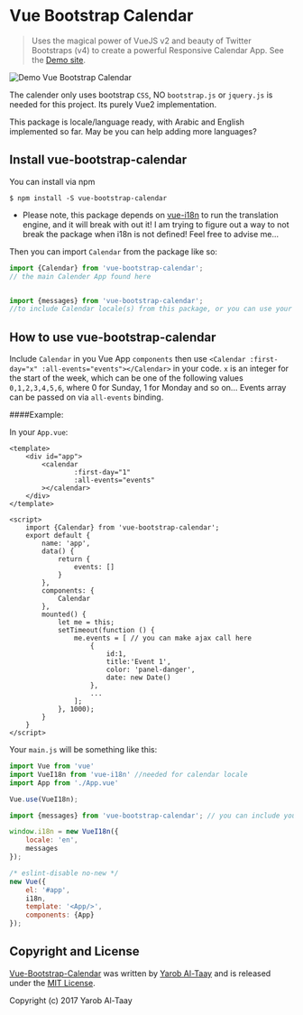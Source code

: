 # Vue Bootstrap Calendar

> Uses the magical power of VueJS v2 and beauty of Twitter Bootstraps (v4) to create a powerful Responsive Calendar App. See the [Demo site](https://eazyserver.github.io/Vue-Bootstrap-Calendar/).


![Demo Vue Bootstrap Calendar](https://raw.githubusercontent.com/EazyServer/Vue-Bootstrap-Calendar/master/assets/vue-bootstrap-calendar.png)


The calender only uses bootstrap ``CSS``, NO ``bootstrap.js`` or ``jquery.js`` is needed for this project. Its purely Vue2 implementation.

This package is locale/language ready, with Arabic and English implemented so far. May be you can help adding more languages?

## Install vue-bootstrap-calendar #

You can install via npm
   
    $ npm install -S vue-bootstrap-calendar


* Please note, this package depends on [vue-i18n](https://github.com/kazupon/vue-i18n) to run the translation engine, and it will break with out it! I am trying to figure out a way to not break the package when i18n is not defined! Feel free to advise me...

Then you can import ``Calendar`` from the package like so:
```javascript
import {Calendar} from 'vue-bootstrap-calendar';
// the main Calender App found here


import {messages} from 'vue-bootstrap-calendar';
//to include Calendar locale(s) from this package, or you can use your own one!
```

## How to use vue-bootstrap-calendar #

Include ```Calendar``` in you Vue App ```components``` then use ```<Calendar :first-day="x" :all-events="events"></Calendar>``` in your code. ``x`` is an integer for the start of the week, which can be one of the following values ``0,1,2,3,4,5,6``, where 0 for Sunday, 1 for Monday and so on...
Events array can be passed on via ``all-events`` binding.

####Example:

In your ``App.vue``:

```vue
<template>
    <div id="app">
        <calendar
                :first-day="1"
                :all-events="events"
        ></calendar>
    </div>
</template>

<script>
    import {Calendar} from 'vue-bootstrap-calendar';
    export default {
        name: 'app',
        data() {
            return {
                events: []
            }
        },
        components: {
            Calendar
        },
        mounted() {
            let me = this;
            setTimeout(function () {
                me.events = [ // you can make ajax call here
                    {
                        id:1,
                        title:'Event 1',
                        color: 'panel-danger',
                        date: new Date()
                    },
                    ...
                ];
            }, 1000);
        }
    }
</script>
```

Your ``main.js`` will be something like this:

```javascript
import Vue from 'vue'
import VueI18n from 'vue-i18n' //needed for calendar locale
import App from './App.vue'

Vue.use(VueI18n);

import {messages} from 'vue-bootstrap-calendar'; // you can include your own translation here if you want!

window.i18n = new VueI18n({
    locale: 'en',
    messages
});

/* eslint-disable no-new */
new Vue({
    el: '#app',
    i18n,
    template: '<App/>',
    components: {App}
});
```

## Copyright and License

[Vue-Bootstrap-Calendar](https://github.com/EazyServer/Vue-Bootstrap-Calendar) was written by [Yarob Al-Taay](https://twitter.com/TheEpicVoyage) and is released under the 
[MIT License](LICENSE.md).

Copyright (c) 2017 Yarob Al-Taay